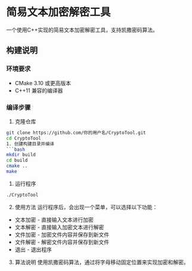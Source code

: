 # 简易文本加密解密工具
一个使用C++实现的简易文本加密解密工具，支持凯撒密码算法。
## 构建说明
### 环境要求
- CMake 3.10 或更高版本
- C++11 兼容的编译器
### 编译步骤
1. 克隆仓库
```bash
git clone https://github.com/你的用户名/CryptoTool.git
cd CryptoTool
1. 创建构建目录并编译
```bash
mkdir build
cd build
cmake ..
make
```
1. 运行程序
```bash
./CryptoTool
```
2. 使用方法
运行程序后，会出现一个菜单，可以选择以下功能：
* 文本加密 - 直接输入文本进行加密
* 文本解密 - 直接输入加密文本进行解密
* 文件加密 - 加密文件内容并保存到新文件
* 文件解密 - 解密文件内容并保存到新文件
* 退出 - 退出程序
3. 算法说明
使用凯撒密码算法，通过将字母移动固定位置来实现加密和解密。
